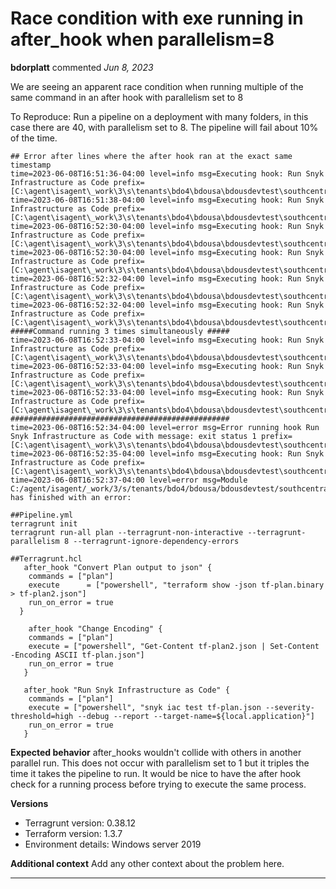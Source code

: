 # Race condition with exe running in after_hook when parallelism=8

**bdorplatt** commented *Jun 8, 2023*

We are seeing an apparent race condition when running multiple of the same command in an after hook with parallelism set to 8

To Reproduce:
Run a pipeline on a deployment with many folders, in this case there are 40, with parallelism set to 8. The pipeline will fail about 10% of the time.

```hcl
## Error after lines where the after hook ran at the exact same timestamp
time=2023-06-08T16:51:36-04:00 level=info msg=Executing hook: Run Snyk Infrastructure as Code prefix=[C:\agent\isagent\_work\3\s\tenants\bdo4\bdousa\bdousdevtest\southcentralus\rjp0607\resourcegroup] 
time=2023-06-08T16:51:38-04:00 level=info msg=Executing hook: Run Snyk Infrastructure as Code prefix=[C:\agent\isagent\_work\3\s\tenants\bdo4\bdousa\bdousdevtest\southcentralus\rjp0607\subnet\subnet02] 
time=2023-06-08T16:52:30-04:00 level=info msg=Executing hook: Run Snyk Infrastructure as Code prefix=[C:\agent\isagent\_work\3\s\tenants\bdo4\bdousa\bdousdevtest\southcentralus\rjp0607\managedidentity\managedidentity01] 
time=2023-06-08T16:52:30-04:00 level=info msg=Executing hook: Run Snyk Infrastructure as Code prefix=[C:\agent\isagent\_work\3\s\tenants\bdo4\bdousa\bdousdevtest\southcentralus\rjp0607\appinsights\appinsights02] 
time=2023-06-08T16:52:32-04:00 level=info msg=Executing hook: Run Snyk Infrastructure as Code prefix=[C:\agent\isagent\_work\3\s\tenants\bdo4\bdousa\bdousdevtest\southcentralus\rjp0607\storageaccount\storageaccount01] 
time=2023-06-08T16:52:32-04:00 level=info msg=Executing hook: Run Snyk Infrastructure as Code prefix=[C:\agent\isagent\_work\3\s\tenants\bdo4\bdousa\bdousdevtest\southcentralus\rjp0607\appserviceplan\appserviceplan01] 
#####Command running 3 times simultaneously #####
time=2023-06-08T16:52:33-04:00 level=info msg=Executing hook: Run Snyk Infrastructure as Code prefix=[C:\agent\isagent\_work\3\s\tenants\bdo4\bdousa\bdousdevtest\southcentralus\rjp0607\keyvault\keyvault01] 
time=2023-06-08T16:52:33-04:00 level=info msg=Executing hook: Run Snyk Infrastructure as Code prefix=[C:\agent\isagent\_work\3\s\tenants\bdo4\bdousa\bdousdevtest\southcentralus\rjp0607\keyvault\keyvault02] 
time=2023-06-08T16:52:33-04:00 level=info msg=Executing hook: Run Snyk Infrastructure as Code prefix=[C:\agent\isagent\_work\3\s\tenants\bdo4\bdousa\bdousdevtest\southcentralus\rjp0607\storageaccount\storageaccount02] 
#################################################
time=2023-06-08T16:52:34-04:00 level=error msg=Error running hook Run Snyk Infrastructure as Code with message: exit status 1 prefix=[C:\agent\isagent\_work\3\s\tenants\bdo4\bdousa\bdousdevtest\southcentralus\rjp0607\storageaccount\storageaccount02] 
time=2023-06-08T16:52:35-04:00 level=info msg=Executing hook: Run Snyk Infrastructure as Code prefix=[C:\agent\isagent\_work\3\s\tenants\bdo4\bdousa\bdousdevtest\southcentralus\rjp0607\appinsights\appinsights01] 
time=2023-06-08T16:52:37-04:00 level=error msg=Module C:/agent/isagent/_work/3/s/tenants/bdo4/bdousa/bdousdevtest/southcentralus/rjp0607/storageaccount/storageaccount02 has finished with an error: 

##Pipeline.yml
terragrunt init
terragrunt run-all plan --terragrunt-non-interactive --terragrunt-parallelism 8 --terragrunt-ignore-dependency-errors

##Terragrunt.hcl
   after_hook "Convert Plan output to json" {
    commands = ["plan"]
    execute      = ["powershell", "terraform show -json tf-plan.binary > tf-plan2.json"]
    run_on_error = true
  }

    after_hook "Change Encoding" {
    commands = ["plan"]
    execute = ["powershell", "Get-Content tf-plan2.json | Set-Content -Encoding ASCII tf-plan.json"]
    run_on_error = true
   }

   after_hook "Run Snyk Infrastructure as Code" {
    commands = ["plan"]
    execute = ["powershell", "snyk iac test tf-plan.json --severity-threshold=high --debug --report --target-name=${local.application}"]
    run_on_error = true
   }
```

**Expected behavior**
after_hooks wouldn't collide with others in another parallel run. This does not occur with parallelism set to 1 but it triples the time it takes the pipeline to run. It would be nice to have the after hook check for a running process before trying to execute the same process.

**Versions**
- Terragrunt version: 0.38.12
- Terraform version: 1.3.7
- Environment details: Windows server 2019

**Additional context**
Add any other context about the problem here.
<br />
***



